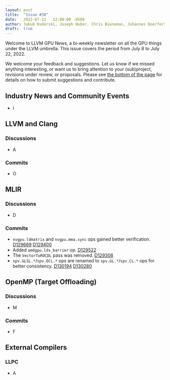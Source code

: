 ```yaml
---
layout: post
title:  "Issue #38"
date:   2022-07-22   12:00:00 -0500
author: Jakub Kuderski, Joseph Huber, Chris Bieneman, Johannes Doerfert
draft:  true
---
```


Welcome to LLVM GPU News, a bi-weekly newsletter on all the GPU things under the LLVM umbrella.
This issue covers the period from July 8 to July 22, 2022.

We welcome your feedback and suggestions. Let us know if we missed anything interesting, or want us to bring attention to your (sub)project, revisions under review, or proposals. Please see [the bottom of the page](https://llvm-gpu-news.github.io/about/) for details on how to submit suggestions and contribute.


## Industry News and Community Events

* I


##  LLVM and Clang

### Discussions

* A

### Commits

* O


## MLIR

### Discussions

* D

### Commits

* `nvgpu.ldmatrix` and `nvgpu.mma.sync` ops gained better verification. [D129669](https://reviews.llvm.org/D129669) [D129400](https://reviews.llvm.org/D129400)
* Added `amdgpu.lds_barrier` op. [D129522](https://reviews.llvm.org/D129522)
*  The `VectorToROCDL` pass was removed. [D129308](https://reviews.llvm.org/D129308)
* `spv.GLSL.*`/`spv.OCL.*` ops are renamed to `spv.GL.*`/`spv.CL.*` ops for better consistency. [D130194](https://reviews.llvm.org/D130194) [D130280](https://reviews.llvm.org/D130280)

## OpenMP (Target Offloading)

### Discussions

* M

### Commits

* F

## External Compilers

### LLPC

* A
